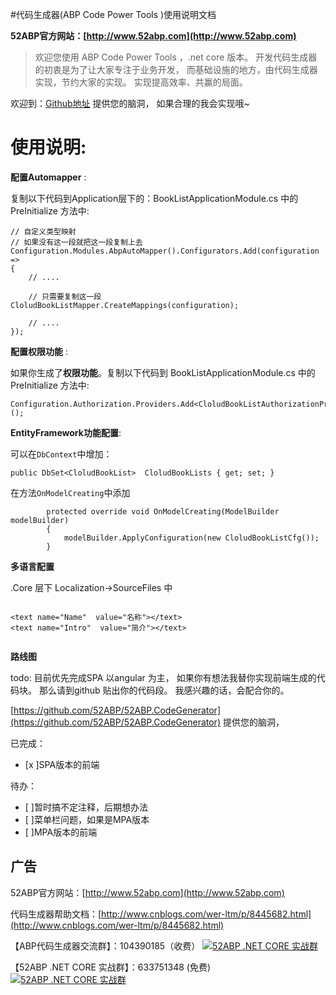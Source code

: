 
#代码生成器(ABP Code Power Tools )使用说明文档

**52ABP官方网站：[http://www.52abp.com](http://www.52abp.com)**

>欢迎您使用 ABP Code Power Tools ，.net core 版本。
开发代码生成器的初衷是为了让大家专注于业务开发，
而基础设施的地方，由代码生成器实现，节约大家的实现。
实现提高效率、共赢的局面。

欢迎到：[Github地址](https://github.com/52ABP/52ABP.CodeGenerator) 提供您的脑洞，
如果合理的我会实现哦~

# 使用说明:

**配置Automapper** :

复制以下代码到Application层下的：BookListApplicationModule.cs
中的 PreInitialize 方法中:

```
// 自定义类型映射
// 如果没有这一段就把这一段复制上去
Configuration.Modules.AbpAutoMapper().Configurators.Add(configuration =>
{
    // ....

    // 只需要复制这一段
CloludBookListMapper.CreateMappings(configuration);

    // ....
});

```

**配置权限功能**  :

如果你生成了**权限功能**。复制以下代码到 BookListApplicationModule.cs
中的 PreInitialize 方法中:

```
Configuration.Authorization.Providers.Add<CloludBookListAuthorizationProvider>();

```

**EntityFramework功能配置**:

可以在```DbContext```中增加：

 ```
public DbSet<CloludBookList>  CloludBookLists { get; set; }

 ```

在方法```OnModelCreating```中添加

```
        protected override void OnModelCreating(ModelBuilder modelBuilder)
        {
            modelBuilder.ApplyConfiguration(new CloludBookListCfg());
        }

```


**多语言配置**  

.Core 层下 Localization->SourceFiles 中

```

<text name="Name"  value="名称"></text>
<text name="Intro"  value="简介"></text>


```




 **路线图**

todo: 目前优先完成SPA 以angular 为主，
如果你有想法我替你实现前端生成的代码块。
那么请到github 贴出你的代码段。
我感兴趣的话，会配合你的。

[https://github.com/52ABP/52ABP.CodeGenerator](https://github.com/52ABP/52ABP.CodeGenerator) 提供您的脑洞，

已完成：
- [x ]SPA版本的前端

待办：
- [ ]暂时搞不定注释，后期想办法
- [ ]菜单栏问题，如果是MPA版本
- [ ]MPA版本的前端
## 广告

52ABP官方网站：[http://www.52abp.com](http://www.52abp.com)

代码生成器帮助文档：[http://www.cnblogs.com/wer-ltm/p/8445682.html](http://www.cnblogs.com/wer-ltm/p/8445682.html)

【ABP代码生成器交流群】：104390185（收费）
[![52ABP .NET CORE 实战群](http://pub.idqqimg.com/wpa/images/group.png)](http://shang.qq.com/wpa/qunwpa?idkey=3f301fa3101d3201c391aba77803b523fcc53e59d0c68e6eeb9a79336c366d92)

【52ABP .NET CORE 实战群】：633751348 (免费)
[![52ABP .NET CORE 实战群](http://pub.idqqimg.com/wpa/images/group.png)](https://jq.qq.com/?_wv=1027&k=5pWtBvu)
